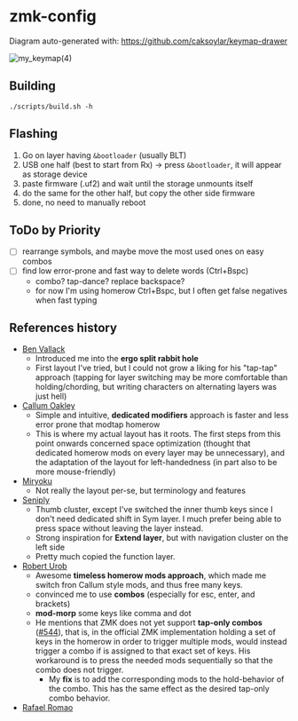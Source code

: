 # zmk-config

Diagram auto-generated with: https://github.com/caksoylar/keymap-drawer

![my_keymap(4)](https://user-images.githubusercontent.com/28645381/230996226-c7cbf84d-432e-4702-84ad-1d3873b66430.svg)

## Building

`./scripts/build.sh -h`

## Flashing

1. Go on layer having `&bootloader` (usually BLT)
2. USB one half (best to start from Rx) -> press `&bootloader`, it will appear as storage device
3. paste firmware (.uf2) and wait until the storage unmounts itself
4. do the same for the other half, but copy the other side firmware
5. done, no need to manually reboot

## ToDo by Priority
- [ ] rearrange symbols, and maybe move the most used ones on easy combos
- [ ] find low error-prone and fast way to delete words (Ctrl+Bspc)
	- combo? tap-dance? replace backspace?
	- for now I'm using homerow Ctrl+Bspc, but I often get false negatives when fast typing

## References history
- [Ben Vallack](https://youtube.com/c/BenVallack)
	- Introduced me into the **ergo split rabbit hole**
	- First layout I've tried, but I could not grow a liking for his "tap-tap" approach (tapping for layer switching may be more comfortable than holding/chording, but writing characters on alternating layers was just hell)
- [Callum Oakley](https://github.com/callum-oakley/qmk_firmware/tree/master/users/callum)
	- Simple and intuitive, **dedicated modifiers** approach is faster and less error prone that modtap homerow
	- This is where my actual layout has it roots. The first steps from this point onwards  concerned space optimization (thought that dedicated homerow mods on every layer may be unnecessary), and the adaptation of the layout for left-handedness (in part also to be more mouse-friendly)
- [Miryoku](https://github.com/manna-harbour/miryoku)
	- Not really the layout per-se, but terminology and features
- [Seniply](https://stevep99.github.io/seniply)
	- Thumb cluster, except I've switched the inner thumb keys since I don't need dedicated shift in Sym layer. I much prefer being able to press space without leaving the layer instead.
	- Strong inspiration for **Extend layer**, but with navigation cluster on the left side
	- Pretty much copied the function layer.
- [Robert Urob](https://github.com/urob/zmk-config)
	- Awesome **timeless homerow mods approach**, which made me switch fron Callum style mods, and thus free many keys.
	- convinced me to use **combos** (especially for esc, enter, and brackets)
	- **mod-morp** some keys like comma and dot
	- He mentions that ZMK does not yet support **tap-only combos** ([#544](https://github.com/zmkfirmware/zmk/issues/544)), that is, in the official ZMK implementation holding a set of keys in the homerow in order to trigger multiple mods, would instead trigger a combo if is assigned to that exact set of keys. His workaround is to press the needed mods sequentially so that the combo does not trigger.
		- My **fix** is to add the corresponding mods to the hold-behavior of the combo. This  has the same effect as the desired tap-only combo behavior.
- [Rafael Romao](https://github.com/rafaelromao/keyboards)
